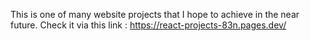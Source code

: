 This is one of many website projects that I hope to achieve in the near future.
Check it via this link : https://react-projects-83n.pages.dev/
